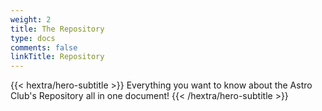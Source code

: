```yaml
---
weight: 2
title: The Repository
type: docs
comments: false
linkTitle: Repository
---
```


{{< hextra/hero-subtitle >}}
  Everything you want to know about the Astro Club's Repository all in one document!
{{< /hextra/hero-subtitle >}}




